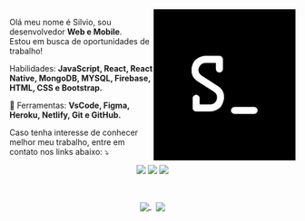 <img src="assets/logo.png" min-width="250px" max-width="250px" width="250px" align="right" alt="Logo Silvio">

<p align="left"> 
  Olá meu nome é Silvio, sou desenvolvedor <strong>Web e Mobile</strong>.<br>
  Estou em busca de oportunidades de trabalho!
</p>

<p align="left">
  </> Habilidades: <strong>JavaScript, React, React Native, MongoDB, MYSQL, Firebase, HTML, CSS e Bootstrap.</strong>
</p>

<p align="left">
  💼 Ferramentas: <strong>VsCode, Figma, Heroku, Netlify, Git e GitHub.</strong>
</p>

<p align="left">
  Caso tenha interesse de conhecer melhor meu trabalho, entre em contato nos links abaixo: ⤵️
</p>

<p align="center">
  <a href="https://www.linkedin.com/in/silviodiasjr/" alt="Linkedin">
  <img src="https://img.shields.io/badge/-Linkedin-0e76a8?style=flat-square&logo=Linkedin&logoColor=white&link=https://www.linkedin.com/in/silviodiasjr/" /></a>

  <a href="https://api.whatsapp.com/send?phone=5514997140290" alt="WhatsApp">
  <img src="https://img.shields.io/badge/-WhatsApp-25d366?style=flat-square&labelColor=25d366&logo=whatsapp&logoColor=white&link=https://api.whatsapp.com/send?phone=5514997140290"/></a>

  <a href="https://www.facebook.com/silvio.dias.5" alt="Facebook">
  <img src="https://img.shields.io/badge/-Facebook-3b5998?style=flat-square&labelColor=3b5998&logo=facebook&logoColor=white&link=https://www.facebook.com/silvio.dias.5"/></a>

</p>  

<br/>

<p align="center">
   <a href="https://github.com/silviodiasjr?tab=repositories">
    <img
      align="center"
      height="150"
      src="https://github-readme-stats.vercel.app/api/top-langs/?username=silviodiasjr&langs_count=8&layout=compact&theme=dracula"
    />
  </a>
&nbsp;
  <a href="https://github.com/silviodiasjr?tab=repositories">
    <img
      align="center"
      height="150"
      src="https://github-readme-stats.vercel.app/api?username=silviodiasjr&count_private=true&show_icons=true&custom_title=Github%20Status&hide=issues&theme=dracula"
    />
  </a>

</p>


